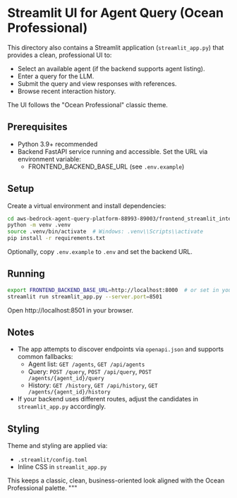 # Streamlit UI for Agent Query (Ocean Professional)

This directory also contains a Streamlit application (`streamlit_app.py`) that provides a clean, professional UI to:
- Select an available agent (if the backend supports agent listing).
- Enter a query for the LLM.
- Submit the query and view responses with references.
- Browse recent interaction history.

The UI follows the "Ocean Professional" classic theme.

## Prerequisites

- Python 3.9+ recommended
- Backend FastAPI service running and accessible. Set the URL via environment variable:
  - FRONTEND_BACKEND_BASE_URL (see `.env.example`)

## Setup

Create a virtual environment and install dependencies:

```bash
cd aws-bedrock-agent-query-platform-88993-89003/frontend_streamlit_interface
python -m venv .venv
source .venv/bin/activate  # Windows: .venv\\Scripts\\activate
pip install -r requirements.txt
```

Optionally, copy `.env.example` to `.env` and set the backend URL.

## Running

```bash
export FRONTEND_BACKEND_BASE_URL=http://localhost:8000  # or set in your environment
streamlit run streamlit_app.py --server.port=8501
```

Open http://localhost:8501 in your browser.

## Notes

- The app attempts to discover endpoints via `openapi.json` and supports common fallbacks:
  - Agent list: `GET /agents`, `GET /api/agents`
  - Query: `POST /query`, `POST /api/query`, `POST /agents/{agent_id}/query`
  - History: `GET /history`, `GET /api/history`, `GET /agents/{agent_id}/history`
- If your backend uses different routes, adjust the candidates in `streamlit_app.py` accordingly.

## Styling

Theme and styling are applied via:
- `.streamlit/config.toml`
- Inline CSS in `streamlit_app.py`

This keeps a classic, clean, business-oriented look aligned with the Ocean Professional palette.
"""

